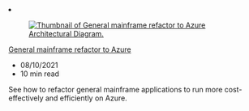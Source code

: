 <!-- markdownlint-disable MD033 -->

<li class="grid-item item-column" data-categories=" Migration ">
<article class="card">
    <div class="card-header has-margin-bottom-none" aria-hidden="true">
        <figure class="image diagram has-height-175 has-overflow-hidden level">
            <a href="/architecture/example-scenario/mainframe/general-mainframe-refactor"><img src="/azure/architecture/browse/thumbs/general-mainframe-refactor.png" class="diagram" alt="Thumbnail of General mainframe refactor to Azure Architectural Diagram." data-linktype="relative-path"></a>
        </figure>
    </div>
    <div class="card-content">
        <a class="card-content-title has-margin-top-none" href="/architecture/example-scenario/mainframe/general-mainframe-refactor">
            <p>General mainframe refactor to Azure</p>
        </a>
        <ul class="card-content-metadata">
            <li>08/10/2021</li>
            <li>10 min read</li>
        </ul>
        <p class="card-content-description">See how to refactor general mainframe applications to run more cost-effectively and efficiently on Azure.</p>
        <div class="bottom-to-top-fade is-hidden-mobile"></div>
    </div>
</article>
</li>
